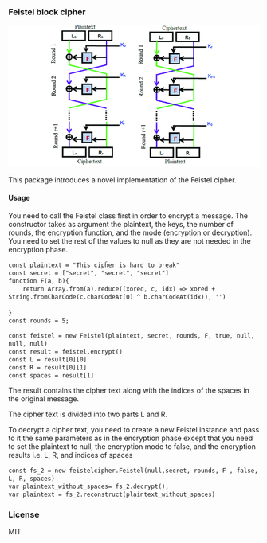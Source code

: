 ### Feistel block cipher
![alt text](./feistel.png "Feistel Cipher")

This package introduces a novel implementation of the Feistel cipher.

#### Usage
You need to call the Feistel class first in order to encrypt a message. The constructor takes as argument the plaintext, the keys, the number of rounds, the encryption function, and the mode (encryption or decryption). You need to set the rest of the values to null as they are not needed in the encryption phase.
```
const plaintext = "This cipĥer is hard to break"
const secret = ["secret", "secret", "secret"]
function F(a, b){
    return Array.from(a).reduce((xored, c, idx) => xored + String.fromCharCode(c.charCodeAt(0) ^ b.charCodeAt(idx)), '')

}
const rounds = 5;
```

```
const feistel = new Feistel(plaintext, secret, rounds, F, true, null, null, null) 
const result = feistel.encrypt()
const L = result[0][0]
const R = result[0][1]
const spaces = result[1]
```
The result contains the cipher text along with the indices of the spaces in the original message.

The cipher text is divided into two parts L and R.

To decrypt a cipher text, you need to create a new Feistel instance and pass to it the same parameters as in the encryption phase except that you need to set the plaintext to null, the encryption mode to false, and the encryption results i.e. L, R, and indices of spaces

```
const fs_2 = new feistelcipher.Feistel(null,secret, rounds, F , false, L, R, spaces) 
var plaintext_without_spaces= fs_2.decrypt();
var plaintext = fs_2.reconstruct(plaintext_without_spaces)
```

### License
MIT